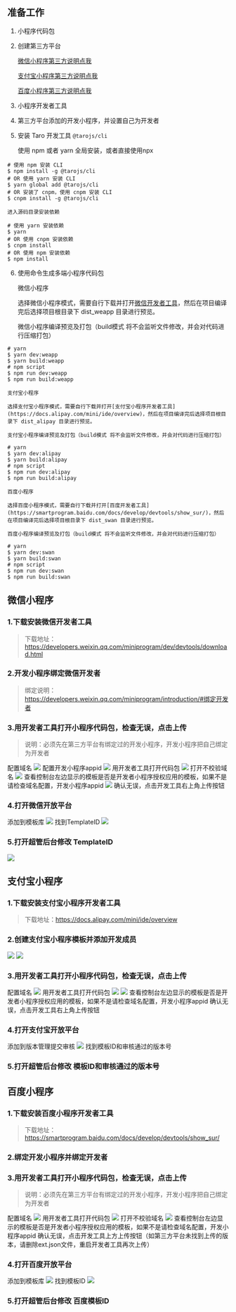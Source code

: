 ## 准备工作
1. 小程序代码包
2. 创建第三方平台

    [微信小程序第三方说明点我](https://open.weixin.qq.com/cgi-bin/showdocument?action=dir_list&t=resource/res_list&verify=1&id=open1419318292&token=&lang=zh_CN)

    [支付宝小程序第三方说明点我](https://docs.alipay.com/mini/isv/fiavig)
    
    [百度小程序第三方说明点我](https://smartprogram.baidu.com/docs/develop/third/pro/)
3. 小程序开发者工具
4. 第三方平台添加的开发小程序，并设置自己为开发者
5. 安装 Taro 开发工具 `@tarojs/cli`

    使用 npm 或者 yarn 全局安装，或者直接使用npx
```
# 使用 npm 安装 CLI
$ npm install -g @tarojs/cli
# OR 使用 yarn 安装 CLI
$ yarn global add @tarojs/cli
# OR 安装了 cnpm，使用 cnpm 安装 CLI
$ cnpm install -g @tarojs/cli
```
    进入源码目录安装依赖
```
# 使用 yarn 安装依赖
$ yarn
# OR 使用 cnpm 安装依赖
$ cnpm install
# OR 使用 npm 安装依赖
$ npm install
```
6. 使用命令生成多端小程序代码包

    微信小程序

    选择微信小程序模式，需要自行下载并打开[微信开发者工具](https://developers.weixin.qq.com/miniprogram/dev/devtools/download.html)，然后在项目编译完后选择项目根目录下 dist_weapp 目录进行预览。

    微信小程序编译预览及打包（build模式 将不会监听文件修改，并会对代码进行压缩打包）
```
# yarn
$ yarn dev:weapp
$ yarn build:weapp
# npm script
$ npm run dev:weapp
$ npm run build:weapp
```

    支付宝小程序

    选择支付宝小程序模式，需要自行下载并打开[支付宝小程序开发者工具](https://docs.alipay.com/mini/ide/overview)，然后在项目编译完后选择项目根目录下 dist_alipay 目录进行预览。

    支付宝小程序编译预览及打包（build模式 将不会监听文件修改，并会对代码进行压缩打包）
```
# yarn
$ yarn dev:alipay
$ yarn build:alipay
# npm script
$ npm run dev:alipay
$ npm run build:alipay
```

    百度小程序

    选择百度小程序模式，需要自行下载并打开[百度开发者工具](https://smartprogram.baidu.com/docs/develop/devtools/show_sur/)，然后在项目编译完后选择项目根目录下 dist_swan 目录进行预览。

    百度小程序编译预览及打包（build模式 将不会监听文件修改，并会对代码进行压缩打包）
```
# yarn
$ yarn dev:swan
$ yarn build:swan
# npm script
$ npm run dev:swan
$ npm run build:swan
```

## **微信小程序**
    
### 1.下载安装微信开发者工具
> 下载地址：https://developers.weixin.qq.com/miniprogram/dev/devtools/download.html

### 2.开发小程序绑定微信开发者
> 绑定说明：https://developers.weixin.qq.com/miniprogram/introduction/#绑定开发者

### 3.用开发者工具打开小程序代码包，检查无误，点击上传
> 说明：必须先在第三方平台有绑定过的开发小程序，开发小程序把自己绑定为开发者

配置域名
![](./thumb/screenshot_1551951474343.png)
配置开发小程序appid
![](./thumb/screenshot_1543549707089.png)
用开发者工具打开代码包
![](./thumb/screenshot_1543549738145.png)
打开不校验域名
![](./thumb/screenshot_1543550105589.png)
查看控制台左边显示的模板是否是开发者小程序授权应用的模板，如果不是请检查域名配置，开发小程序appid
![](./thumb/screenshot_1543549992623.png)
确认无误，点击开发工具右上角上传按钮

### 4.打开微信开放平台
添加到模板库
![](./thumb/screenshot_1543550417614.png)
找到TemplateID
![](./thumb/screenshot_1543550508926.png)

### 5.打开超管后台修改 TemplateID
![](./thumb/screenshot_1543552332986.png)

## **支付宝小程序**

### 1.下载安装支付宝小程序开发者工具
> 下载地址：https://docs.alipay.com/mini/ide/overview

### 2.创建支付宝小程序模板并添加开发成员
![](./thumb/screenshot_1551952681419.png)
![](./thumb/screenshot_1551952640772.png)
### 3.用开发者工具打开小程序代码包，检查无误，点击上传

配置域名
![](./thumb/screenshot_1551951474343.png)
用开发者工具打开代码包
![](./thumb/screenshot_1551952738793.png)
![](./thumb/screenshot_1551952839703.png)
查看控制台左边显示的模板是否是开发者小程序授权应用的模板，如果不是请检查域名配置，开发小程序appid
确认无误，点击开发工具右上角上传按钮

### 4.打开支付宝开放平台
添加到版本管理提交审核
![](./thumb/screenshot_1551953048346.png)
找到模板ID和审核通过的版本号

### 5.打开超管后台修改 模板ID和审核通过的版本号

## **百度小程序**

### 1.下载安装百度小程序开发者工具
> 下载地址：https://smartprogram.baidu.com/docs/develop/devtools/show_sur/

### 2.绑定开发小程序并绑定开发者

### 3.用开发者工具打开小程序代码包，检查无误，点击上传
> 说明：必须先在第三方平台有绑定过的开发小程序，开发小程序把自己绑定为开发者

配置域名
![](./thumb/screenshot_1551951474343.png)
用开发者工具打开代码包
![](./thumb/screenshot_1551952050986.png)
打开不校验域名
![](./thumb/screenshot_1551952962300.png)
查看控制台左边显示的模板是否是开发者小程序授权应用的模板，如果不是请检查域名配置，开发小程序appid
确认无误，点击开发工具上方上传按钮（如第三方平台未找到上传的版本，请删除ext.json文件，重启开发者工具再次上传）

### 4.打开百度开放平台
添加到模板库
![](./thumb/screenshot_1551952208312.png)
找到模板ID
![](./thumb/screenshot_1551952240120.png)

### 5.打开超管后台修改 百度模板ID


